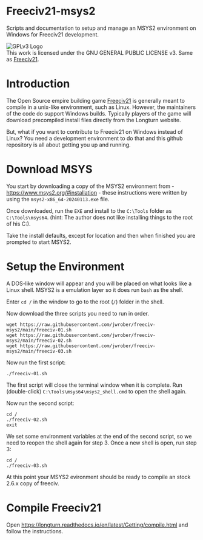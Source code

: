 # Freeciv21-msys2
Scripts and documentation to setup and manage an MSYS2 environment on Windows for Freeciv21 development.

![GPLv3 Logo](https://www.gnu.org/graphics/gplv3-127x51.png)<br />
This work is licensed under the GNU GENERAL PUBLIC LICENSE v3. Same as [Freeciv21](https://github.com/longturn/freeciv21 "Freeciv21 GitHub Repo").

# Introduction

The Open Source empire building game [Freeciv21](https://github.com/longturn/freeciv21) is generally meant to compile in a unix-like environment, such as Linux. However, the maintainers of the code do support Windows builds. Typically players of the game will download precompiled install files directly from the Longturn website.

But, what if you want to contribute to Freeciv21 on Windows instead of Linux?  You need a development environment to do that and this github repository is all about getting you up and running.

# Download MSYS
You start by downloading a copy of the MSYS2 environment from - https://www.msys2.org/#installation - these instructions were written by using the `msys2-x86_64-20240113.exe` file.

Once downloaded, run the `EXE` and install to the `C:\Tools` folder as `C:\Tools\msys64`. (hint: The author does not like installing things to the root of his C:\).

Take the install defaults, except for location and then when finished you are prompted to start MSYS2. 

# Setup the Environment

A DOS-like window will appear and you will be placed on what looks like a Linux shell. MSYS2 is a emulation layer so it does run `bash` as the shell.

Enter `cd /` in the window to go to the root (`/`) folder in the shell.

Now download the three scripts you need to run in order.

    wget https://raw.githubusercontent.com/jwrober/freeciv-msys2/main/freeciv-01.sh
    wget https://raw.githubusercontent.com/jwrober/freeciv-msys2/main/freeciv-02.sh
    wget https://raw.githubusercontent.com/jwrober/freeciv-msys2/main/freeciv-03.sh

Now run the first script:

    ./freeciv-01.sh

The first script will close the terminal window when it is complete. Run (double-click) `C:\Tools\msys64\msys2_shell.cmd` to open the shell again.

Now run the second script:

    cd /
    ./freeciv-02.sh
    exit

We set some environment variables at the end of the second script, so we need to reopen the shell again for step 3.  Once a new shell is open, run step 3:

    cd /
    ./freeciv-03.sh

At this point your MSYS2 evironment should be ready to compile an stock 2.6.x copy of freeciv.

# Compile Freeciv21

Open https://longturn.readthedocs.io/en/latest/Getting/compile.html and follow the instructions.
